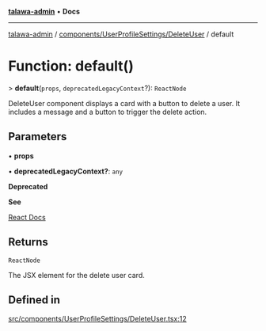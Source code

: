 [**talawa-admin**](../../../../README.md) • **Docs**

***

[talawa-admin](../../../../modules.md) / [components/UserProfileSettings/DeleteUser](../README.md) / default

# Function: default()

\> **default**(`props`, `deprecatedLegacyContext`?): `ReactNode`

DeleteUser component displays a card with a button to delete a user.
It includes a message and a button to trigger the delete action.

## Parameters

• **props**

• **deprecatedLegacyContext?**: `any`

**Deprecated**

**See**

[React Docs](https://legacy.reactjs.org/docs/legacy-context.html#referencing-context-in-lifecycle-methods)

## Returns

`ReactNode`

The JSX element for the delete user card.

## Defined in

[src/components/UserProfileSettings/DeleteUser.tsx:12](https://github.com/PalisadoesFoundation/talawa-admin/blob/ec91a82db6f7a7a061fbb4ea9639f2bff335faa5/src/components/UserProfileSettings/DeleteUser.tsx#L12)
